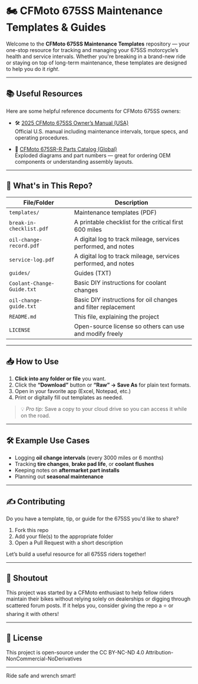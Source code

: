 # 🏍️ CFMoto 675SS Maintenance Templates & Guides

Welcome to the **CFMoto 675SS Maintenance Templates** repository — your one-stop resource for tracking and managing your 675SS motorcycle’s health and service intervals. Whether you're breaking in a brand-new ride or staying on top of long-term maintenance, these templates are designed to help you do it *right*.

---

## 📚 Useful Resources

Here are some helpful reference documents for CFMoto 675SS owners:

- 🛠️ [2025 CFMoto 675SS Owner’s Manual (USA)](https://www.cfmotousa.com/assets/cfmoto/images/owners_manuals/2025-cfmoto-675ss-om-usa-20250106-web.pdf)  
  Official U.S. manual including maintenance intervals, torque specs, and operating procedures.

- 🧩 [CFMoto 675SR-R Parts Catalog (Global)](https://www.cfmotomalaysia.com.my/Source/Spare_Part/parts_catalog/675SR-R%20(U24052025)_NP.PDF)  
  Exploded diagrams and part numbers — great for ordering OEM components or understanding assembly layouts.

---

## 📁 What's in This Repo?

| File/Folder             | Description                                                                 |
|------------------------|-----------------------------------------------------------------------------|
| `templates/`           | Maintenance templates (PDF)                            |
| `break-in-checklist.pdf`| A printable checklist for the critical first 600 miles                     |
| `oil-change-record.pdf`     | A digital log to track mileage, services performed, and notes              |
| `service-log.pdf`     | A digital log to track mileage, services performed, and notes              |
| `guides/`           | Guides (TXT)                            |
| `Coolant-Change-Guide.txt` | Basic DIY instructions for coolant changes              |
| `oil-change-guide.txt` | Basic DIY instructions for oil changes and filter replacement              |
| `README.md`            | This file, explaining the project                                           |
| `LICENSE`              | Open-source license so others can use and modify freely                    |

---

## 📥 How to Use

1. **Click into any folder or file** you want.
2. Click the **“Download”** button or **“Raw” → Save As** for plain text formats.
3. Open in your favorite app (Excel, Notepad, etc.)
4. Print or digitally fill out templates as needed.

> 💡 *Pro tip:* Save a copy to your cloud drive so you can access it while on the road.

---

## 🛠️ Example Use Cases

- Logging **oil change intervals** (every 3000 miles or 6 months)
- Tracking **tire changes**, **brake pad life**, or **coolant flushes**
- Keeping notes on **aftermarket part installs**
- Planning out **seasonal maintenance**

---

## ✍️ Contributing

Do you have a template, tip, or guide for the 675SS you'd like to share?

1. Fork this repo
2. Add your file(s) to the appropriate folder
3. Open a Pull Request with a short description

Let’s build a useful resource for all 675SS riders together!

---

## 📣 Shoutout

This project was started by a CFMoto enthusiast to help fellow riders maintain their bikes without relying solely on dealerships or digging through scattered forum posts. If it helps you, consider giving the repo a ⭐️ or sharing it with others!

---

## 📄 License

This project is open-source under the CC BY-NC-ND 4.0 Attribution-NonCommercial-NoDerivatives

---

Ride safe and wrench smart!  
